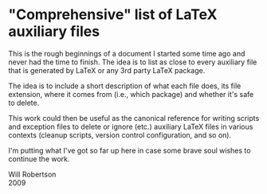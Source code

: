 "Comprehensive" list of LaTeX auxiliary files
=============================================

This is the rough beginnings of a document I started 
some time ago and never had the time to finish. The
idea is to list as close to every auxiliary file that
is generated by LaTeX or any 3rd party LaTeX package.

The idea is to include a short description of what 
each file does, its file extension, where it comes 
from (i.e., which package) and whether it's safe to 
delete.

This work could then be useful as the canonical
reference for writing scripts and exception files
to delete or ignore (etc.) auxiliary LaTeX files
in various contexts (cleanup scripts, version
control configuration, and so on).

I'm putting what I've got so far up here in case
some brave soul wishes to continue the work.

Will Robertson  
2009